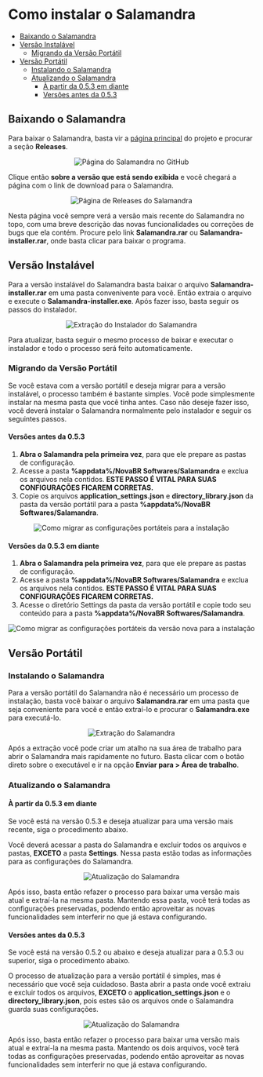 # Como instalar o Salamandra

- [Baixando o Salamandra](#baixando-o-salamandra)
- [Versão Instalável](#versão-instalável)
  - [Migrando da Versão Portátil](#migrando-da-versão-portátil)
- [Versão Portátil](#versão-portatil)
  - [Instalando o Salamandra](#instalando-o-salamandra)
  - [Atualizando o Salamandra](#atualizando-o-salamandra)
    - [À partir da 0.5.3 em diante](#á-partir-da-0.5.3-em-diante)
    - [Versões antes da 0.5.3](#versões-antes-da-0.5.3)

## Baixando o Salamandra

Para baixar o Salamandra, basta vir a [página principal](https://github.com/ocarolino/SalamandraRadio) do projeto e procurar a seção **Releases**.

<p align="center">
<img src="Images/SalamandraGitHub.png" alt="Página do Salamandra no GitHub" />
</p>

Clique então **sobre a versão que está sendo exibida** e você chegará a página com o link de download para o Salamandra.

<p align="center">
<img src="Images/SalamandraReleases.png" alt="Página de Releases do Salamandra" />
</p>

Nesta página você sempre verá a versão mais recente do Salamandra no topo, com uma breve descrição das novas funcionalidades ou correções de bugs que ela contém. Procure pelo link **Salamandra.rar** ou **Salamandra-installer.rar**, onde basta clicar para baixar o programa.

## Versão Instalável

Para a versão instalável do Salamandra basta baixar o arquivo **Salamandra-installer.rar** em uma pasta convenivente para você. Então extraia o arquivo e execute o **Salamandra-installer.exe**. Após fazer isso, basta seguir os passos do instalador. 

<p align="center">
<img src="Images/ExtractingSalamandraInstaller.webp" alt="Extração do Instalador do Salamandra" />
</p>

Para atualizar, basta seguir o mesmo processo de baixar e executar o instalador e todo o processo será feito automaticamente.

### Migrando da Versão Portátil

Se você estava com a versão portátil e deseja migrar para a versão instalável, o processo também é bastante simples. Você pode simplesmente instalar na mesma pasta que você tinha antes. Caso não deseje fazer isso, você deverá instalar o Salamandra normalmente pelo instalador e seguir os seguintes passos.

#### Versões antes da 0.5.3

1. **Abra o Salamandra pela primeira vez**, para que ele prepare as pastas de configuração.
2. Acesse a pasta **%appdata%/NovaBR Softwares/Salamandra** e exclua os arquivos nela contidos. **ESTE PASSO É VITAL PARA SUAS CONFIGURAÇÕES FICAREM CORRETAS.**
3. Copie os arquivos **application_settings.json** e **directory_library.json** da pasta da versão portátil para a pasta **%appdata%/NovaBR Softwares/Salamandra**.

<p align="center">
<img src="Images/MigratingSalamandraSettings.webp" alt="Como migrar as configurações portáteis para a instalação" />
</p>

#### Versões da 0.5.3 em diante

1. **Abra o Salamandra pela primeira vez**, para que ele prepare as pastas de configuração.
2. Acesse a pasta **%appdata%/NovaBR Softwares/Salamandra** e exclua os arquivos nela contidos. **ESTE PASSO É VITAL PARA SUAS CONFIGURAÇÕES FICAREM CORRETAS.**
3. Acesse o diretório Settings da pasta da versão portátil e copie todo seu conteúdo para a pasta **%appdata%/NovaBR Softwares/Salamandra**.

<p align="center">
<img src="Images/MigratingSalamandraFromSettingsFolder.webp" alt="Como migrar as configurações portáteis da versão nova para a instalação" />
</p>

## Versão Portátil

### Instalando o Salamandra

Para a versão portátil do Salamandra não é necessário um processo de instalação, basta você baixar o arquivo **Salamandra.rar** em uma pasta que seja conveniente para você e então extraí-lo e procurar o **Salamandra.exe** para executá-lo. 

<p align="center">
<img src="Images/ExtractingSalamandra.webp" alt="Extração do Salamandra" />
</p>

Após a extração você pode criar um atalho na sua área de trabalho para abrir o Salamandra mais rapidamente no futuro. Basta clicar com o botão direto sobre o executável e ir na opção **Enviar para > Área de trabalho**.

### Atualizando o Salamandra

#### À partir da 0.5.3 em diante

Se você está na versão 0.5.3 e deseja atualizar para uma versão mais recente, siga o procedimento abaixo.

Você deverá acessar a pasta do Salamandra e excluir todos os arquivos e pastas, **EXCETO** a pasta **Settings**. Nessa pasta estão todas as informações para as configurações do Salamandra.

<p align="center">
<img src="Images/UpdatingSalamandraSettingsFolder.webp" alt="Atualização do Salamandra" />
</p>

Após isso, basta então refazer o processo para baixar uma versão mais atual e extraí-la na mesma pasta. Mantendo essa pasta, você terá todas as configurações preservadas, podendo então aproveitar as novas funcionalidades sem interferir no que já estava configurando.

#### Versões antes da 0.5.3

Se você está na versão 0.5.2 ou abaixo e deseja atualizar para a 0.5.3 ou superior, siga o procedimento abaixo.

O processo de atualização para a versão portátil é simples, mas é necessário que você seja cuidadoso. Basta abrir a pasta onde você extraiu e excluir todos os arquivos, **EXCETO** o **application_settings.json** e o **directory_library.json**, pois estes são os arquivos onde o Salamandra guarda suas configurações.

<p align="center">
<img src="Images/UpdatingSalamandra.webp" alt="Atualização do Salamandra" />
</p>

Após isso, basta então refazer o processo para baixar uma versão mais atual e extraí-la na mesma pasta. Mantendo os dois arquivos, você terá todas as configurações preservadas, podendo então aproveitar as novas funcionalidades sem interferir no que já estava configurando.